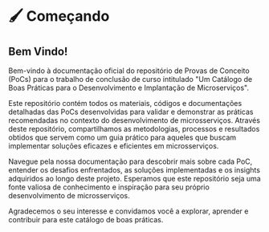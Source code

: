 # 🖌️ Começando

## Bem Vindo!

Bem-vindo à documentação oficial do repositório de Provas de Conceito (PoCs) para o trabalho de conclusão de curso intitulado "Um Catálogo de Boas Práticas para o Desenvolvimento e Implantação de Microserviços".

Este repositório contém todos os materiais, códigos e documentações detalhadas das PoCs desenvolvidas para validar e demonstrar as práticas recomendadas no contexto do desenvolvimento de microsserviços. Através deste repositório, compartilhamos as metodologias, processos e resultados obtidos que servem como um guia prático para aqueles que buscam implementar soluções eficazes e eficientes em microsserviços.

Navegue pela nossa documentação para descobrir mais sobre cada PoC, entender os desafios enfrentados, as soluções implementadas e os insights adquiridos ao longo deste projeto. Esperamos que este repositório seja uma fonte valiosa de conhecimento e inspiração para seu próprio desenvolvimento de microsserviços.

Agradecemos o seu interesse e convidamos você a explorar, aprender e contribuir para este catálogo de boas práticas.
